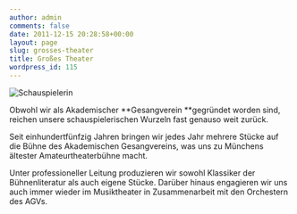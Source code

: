 ```yaml
---
author: admin
comments: false
date: 2011-12-15 20:28:58+00:00
layout: page
slug: grosses-theater
title: Großes Theater
wordpress_id: 115
---
```


![Schauspielerin](/wp-content/uploads/2011/12/IMG_3458_web.jpg)

Obwohl wir als Akademischer **Gesangverein **gegründet worden sind, reichen unsere schauspielerischen Wurzeln fast genauso weit zurück.

Seit einhundertfünfzig Jahren bringen wir jedes Jahr mehrere Stücke auf die Bühne des Akademischen Gesangvereins, was uns zu Münchens ältester Amateurtheaterbühne macht.

Unter professioneller Leitung produzieren wir sowohl Klassiker der Bühnenliteratur als auch eigene Stücke. Darüber hinaus engagieren wir uns auch immer wieder im Musiktheater in Zusammenarbeit mit den Orchestern des AGVs.

